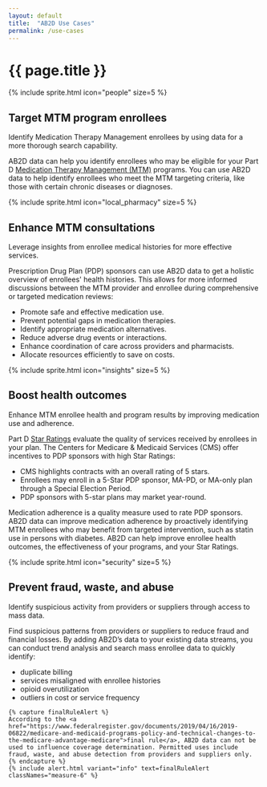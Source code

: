 ```yaml
---
layout: default
title:  "AB2D Use Cases"
permalink: /use-cases
---
```


# {{ page.title }}

<div class="grid-row grid-gap margin-y-4">
  <div class="grid-col-auto">
    {% include sprite.html icon="people" size=5 %}
  </div>
  <div class="grid-col-fill">
    <h2>Target MTM program enrollees</h2>
    <p class="usa-intro text-balance measure-4">Identify Medication Therapy Management enrollees by using data for a more thorough search capability.</p>
    <p>AB2D data can help you identify enrollees who may be eligible for your Part D <a href="https://www.cms.gov/medicare/coverage/prescription-drug-coverage-contracting/medication-therapy-management">Medication Therapy Management (MTM)</a> programs. You can use AB2D data to help identify enrollees who meet the MTM targeting criteria, like those with certain chronic diseases or diagnoses.</p>
  </div>
</div>

<div class="grid-row grid-gap margin-y-4">
  <div class="grid-col-auto">
    {% include sprite.html icon="local_pharmacy" size=5 %}
  </div>
  <div class="grid-col-fill">
    <h2>Enhance MTM consultations</h2>
    <p class="usa-intro text-balance measure-4">Leverage insights from enrollee medical histories for more effective services.</p>
    <p>Prescription Drug Plan (PDP) sponsors can use AB2D data to get a holistic overview of enrollees' health histories. This allows for more informed discussions between the MTM provider and enrollee during comprehensive or targeted medication reviews:</p>
    <ul>
      <li>Promote safe and effective medication use.</li>
      <li>Prevent potential gaps in medication therapies.</li>
      <li>Identify appropriate medication alternatives.</li>
      <li>Reduce adverse drug events or interactions.</li>
      <li>Enhance coordination of care across providers and pharmacists.</li>
      <li>Allocate resources efficiently to save on costs.</li>
    </ul>
  </div>
</div>

<div class="grid-row grid-gap margin-y-4">
  <div class="grid-col-auto">
    {% include sprite.html icon="insights" size=5 %}
  </div>
  <div class="grid-col-fill">
    <h2>Boost health outcomes</h2>
    <p class="usa-intro text-balance measure-4">Enhance MTM enrollee health and program results by improving medication use and adherence.</p>
    <p>Part D <a href="https://www.cms.gov/medicare/health-drug-plans/part-c-d-performance-data">Star Ratings</a> evaluate the quality of services received by enrollees in your plan. The Centers for Medicare & Medicaid Services (CMS) offer incentives to PDP sponsors with high Star Ratings:</p>
    <ul>
      <li>CMS highlights contracts with an overall rating of 5 stars.</li>
      <li>Enrollees may enroll in a 5-Star PDP sponsor, MA-PD, or MA-only plan through a Special Election Period.</li>
      <li>PDP sponsors with 5-star plans may market year-round.</li>
    </ul>
    <p>Medication adherence is a quality measure used to rate PDP sponsors. AB2D data can improve medication adherence by proactively identifying MTM enrollees who may benefit from targeted intervention, such as statin use in persons with diabetes. AB2D can help improve enrollee health outcomes, the effectiveness of your programs, and your Star Ratings.</p>
  </div>
</div>

<div class="grid-row grid-gap margin-y-4">
  <div class="grid-col-auto">
    {% include sprite.html icon="security" size=5 %}
  </div>
  <div class="grid-col-fill">
    <h2>Prevent fraud, waste, and abuse</h2>
    <p class="usa-intro text-balance measure-4">Identify suspicious activity from providers or suppliers through access to mass data.</p>
    <p>Find suspicious patterns from providers or suppliers to reduce fraud and financial losses. By adding AB2D’s data to your existing data streams, you can conduct trend analysis and search mass enrollee data to quickly identify:</p>
    <ul>
      <li>duplicate billing</li>
      <li>services misaligned with enrollee histories</li>
      <li>opioid overutilization</li>
      <li>outliers in cost or service frequency</li>
    </ul>

    {% capture finalRuleAlert %}
    According to the <a href="https://www.federalregister.gov/documents/2019/04/16/2019-06822/medicare-and-medicaid-programs-policy-and-technical-changes-to-the-medicare-advantage-medicare">final rule</a>, AB2D data can not be used to influence coverage determination. Permitted uses include fraud, waste, and abuse detection from providers and suppliers only.
    {% endcapture %}
    {% include alert.html variant="info" text=finalRuleAlert classNames="measure-6" %}
  </div>
</div>
